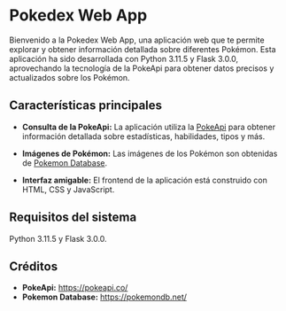 # Pokedex Web App

Bienvenido a la Pokedex Web App, una aplicación web que te permite explorar y obtener información detallada sobre diferentes Pokémon. Esta aplicación ha sido desarrollada con Python 3.11.5 y Flask 3.0.0, aprovechando la tecnología de la PokeApi para obtener datos precisos y actualizados sobre los Pokémon.

## Características principales

- **Consulta de la PokeApi:** La aplicación utiliza la [PokeApi](https://pokeapi.co/) para obtener información detallada sobre estadísticas, habilidades, tipos y más.

- **Imágenes de Pokémon:** Las imágenes de los Pokémon son obtenidas de [Pokemon Database](https://pokemondb.net/).

- **Interfaz amigable:** El frontend de la aplicación está construido con HTML, CSS y JavaScript.

## Requisitos del sistema

Python 3.11.5 y Flask 3.0.0.

## Créditos
- **PokeApi:** https://pokeapi.co/
- **Pokemon Database:** https://pokemondb.net/